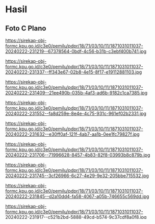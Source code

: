# Hasil

## Foto C Plano

https://sirekap-obj-formc.kpu.go.id/c3e0/pemilu/pdpr/18/71/03/10/11/1871031011037-20240222-231219--67378564-0bdf-4c56-b31b-c3ebf400b741.jpg

https://sirekap-obj-formc.kpu.go.id/c3e0/pemilu/pdpr/18/71/03/10/11/1871031011037-20240222-231337--ff343e67-02b8-4e15-8f17-e19112881103.jpg

https://sirekap-obj-formc.kpu.go.id/c3e0/pemilu/pdpr/18/71/03/10/11/1871031011037-20240222-231409--21ee490b-035b-4af3-ad6b-9182c1ca7385.jpg

https://sirekap-obj-formc.kpu.go.id/c3e0/pemilu/pdpr/18/71/03/10/11/1871031011037-20240222-231552--fa8d259e-8e4e-4c75-931c-961ef02b2331.jpg

https://sirekap-obj-formc.kpu.go.id/c3e0/pemilu/pdpr/18/71/03/10/11/1871031011037-20240222-231632--e30ff0af-121f-4ab7-aa1b-0ee1fc79827f.jpg

https://sirekap-obj-formc.kpu.go.id/c3e0/pemilu/pdpr/18/71/03/10/11/1871031011037-20240222-231706--71996628-8457-4b83-82f8-03993b8c879b.jpg

https://sirekap-obj-formc.kpu.go.id/c3e0/pemilu/pdpr/18/71/03/10/11/1871031011037-20240222-231745--3cf26966-6c27-4e29-9e32-205bbe715532.jpg

https://sirekap-obj-formc.kpu.go.id/c3e0/pemilu/pdpr/18/71/03/10/11/1871031011037-20240222-231845--d2a10dd4-fa58-4067-a05b-746655c569dd.jpg

https://sirekap-obj-formc.kpu.go.id/c3e0/pemilu/pdpr/18/71/03/10/11/1871031011037-20240222-231917--c521b2bd-5888-49cd-b574-9c37cdf8a0f8.jpg

https://sirekap-obj-formc.kpu.go.id/c3e0/pemilu/pdpr/18/71/03/10/11/1871031011037-20240222-231957--810fb8b9-0066-437c-8440-552457b913a6.jpg

https://sirekap-obj-formc.kpu.go.id/c3e0/pemilu/pdpr/18/71/03/10/11/1871031011037-20240222-232046--79de0b98-fc5e-48ee-baef-c100d9b206e2.jpg

https://sirekap-obj-formc.kpu.go.id/c3e0/pemilu/pdpr/18/71/03/10/11/1871031011037-20240222-232131--77711cbe-d7bd-43ef-80dc-65a8000f69eb.jpg

https://sirekap-obj-formc.kpu.go.id/c3e0/pemilu/pdpr/18/71/03/10/11/1871031011037-20240222-232226--6890c820-5498-4511-b5a2-9caa6588c89c.jpg

https://sirekap-obj-formc.kpu.go.id/c3e0/pemilu/pdpr/18/71/03/10/11/1871031011037-20240222-232306--e0c36f39-d592-4bb9-b8e7-cb103cb33c18.jpg

https://sirekap-obj-formc.kpu.go.id/c3e0/pemilu/pdpr/18/71/03/10/11/1871031011037-20240222-232337--d252a340-cc46-474e-8c0c-db6a1ab69256.jpg

https://sirekap-obj-formc.kpu.go.id/c3e0/pemilu/pdpr/18/71/03/10/11/1871031011037-20240222-232410--46475996-6c06-4753-ae6f-43b8b75eebe2.jpg

https://sirekap-obj-formc.kpu.go.id/c3e0/pemilu/pdpr/18/71/03/10/11/1871031011037-20240222-232506--cf0a245f-84b0-4042-aa4c-d9a36dc309cc.jpg

https://sirekap-obj-formc.kpu.go.id/c3e0/pemilu/pdpr/18/71/03/10/11/1871031011037-20240222-232543--e28d77b8-ba70-4cdc-b880-ef65851f48be.jpg

https://sirekap-obj-formc.kpu.go.id/c3e0/pemilu/pdpr/18/71/03/10/11/1871031011037-20240222-232614--c4943aae-95a3-4585-bd1e-febc575e5c8e.jpg

https://sirekap-obj-formc.kpu.go.id/c3e0/pemilu/pdpr/18/71/03/10/11/1871031011037-20240222-231251--e8efcdf0-8b7c-4e71-b780-5c070d68b332.jpg


## Metadata

| Key        | Value               |
| ---------- | ------------------- |
| Time Stamp | 2024-02-24 22:33:55 |
| Kode Dapil | 1801                |



